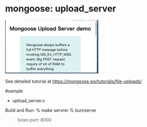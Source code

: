 mongoose: upload_server
===============

<img src="https://raw.githubusercontent.com/ohwada/MAC_cpp_Samples/master/mongoose/screenshots/upload_server.png" width="300" />


See detailed tutorial 
at https://mongoose.ws/tutorials/file-uploads/

#sample
- upload_server.c

Build and Run:
% make servrer
% bun/serve
> listen port: 8000 

